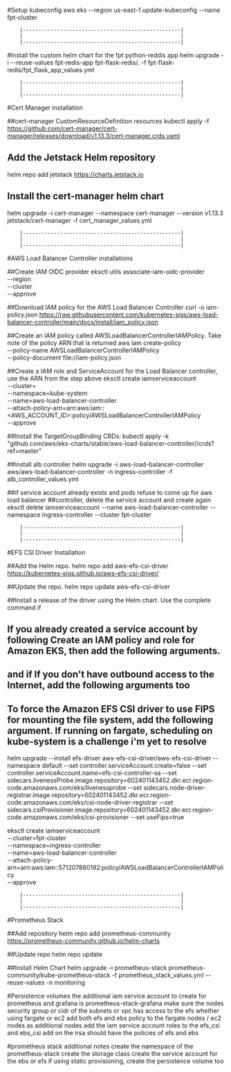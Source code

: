 #Setup kubeconfig
aws eks --region us-east-1 update-kubeconfig --name fpt-cluster

        |---------------------------------------------------|
        |                                                   |
        |---------------------------------------------------|

#Install the custom helm chart for the fpt python-reddis app
helm upgrade -i --reuse-values fpt-redis-app fpt-flask-redis/. -f fpt-flask-redis/fpt_flask_app_values.yml

        |---------------------------------------------------|
        |                                                   |
        |---------------------------------------------------|

#Cert Manager installation

##cert-manager CustomResourceDefinition resources
kubectl apply -f https://github.com/cert-manager/cert-manager/releases/download/v1.13.3/cert-manager.crds.yaml

## Add the Jetstack Helm repository
helm repo add jetstack https://charts.jetstack.io

## Install the cert-manager helm chart
helm upgrade -i  cert-manager --namespace cert-manager --version v1.13.3 jetstack/cert-manager -f cert_manager_values.yml

        |---------------------------------------------------|
        |                                                   |
        |---------------------------------------------------|


#AWS Load Balancer Controller installations

##Create IAM OIDC provider
eksctl utils associate-iam-oidc-provider \
    --region <aws-region> \
    --cluster <your-cluster-name> \
    --approve

##Download IAM policy for the AWS Load Balancer Controller
curl -o iam-policy.json https://raw.githubusercontent.com/kubernetes-sigs/aws-load-balancer-controller/main/docs/install/iam_policy.json

##Create an IAM policy called AWSLoadBalancerControllerIAMPolicy. Take note of the policy ARN that is returned
aws iam create-policy \
    --policy-name AWSLoadBalancerControllerIAMPolicy \
    --policy-document file://iam-policy.json

##Create a IAM role and ServiceAccount for the Load Balancer controller, use the ARN from the step above
eksctl create iamserviceaccount \
--cluster=<cluster-name> \
--namespace=kube-system \
--name=aws-load-balancer-controller \
--attach-policy-arn=arn:aws:iam::<AWS_ACCOUNT_ID>:policy/AWSLoadBalancerControllerIAMPolicy \
--approve

##Install the TargetGroupBinding CRDs:
kubectl apply -k "github.com/aws/eks-charts/stable/aws-load-balancer-controller//crds?ref=master"

##install alb controller
helm upgrade -i aws-load-balancer-controller aws/aws-load-balancer-controller -n ingress-controller -f alb_controller_values.yml

##if service account already exists and pods refuse to come up for aws load balancer ##controller, delete the service account and create again
eksctl delete iamserviceaccount --name aws-load-balancer-controller --namespace ingress-controller --cluster fpt-cluster


        |---------------------------------------------------|
        |                                                   |
        |---------------------------------------------------|

#EFS CSI Driver Installation

##Add the Helm repo.
helm repo add aws-efs-csi-driver https://kubernetes-sigs.github.io/aws-efs-csi-driver/

##Update the repo.
helm repo update aws-efs-csi-driver

##Install a release of the driver using the Helm chart. Use the complete command if
## If you already created a service account by following Create an IAM policy and role for Amazon EKS, then add the following arguments.
## and if If you don't have outbound access to the Internet, add the following arguments too
## To force the Amazon EFS CSI driver to use FIPS for mounting the file system, add the following argument. If running on fargate, scheduling on kube-system is a challenge i'm yet to resolve
helm upgrade --install efs-driver aws-efs-csi-driver/aws-efs-csi-driver --namespace default --set controller.serviceAccount.create=false --set controller.serviceAccount.name=efs-csi-controller-sa --set sidecars.livenessProbe.image.repository=602401143452.dkr.ecr.region-code.amazonaws.com/eks/livenessprobe --set sidecars.node-driver-registrar.image.repository=602401143452.dkr.ecr.region-code.amazonaws.com/eks/csi-node-driver-registrar --set sidecars.csiProvisioner.image.repository=602401143452.dkr.ecr.region-code.amazonaws.com/eks/csi-provisioner --set useFips=true


eksctl create iamserviceaccount \
--cluster=fpt-cluster \
--namespace=ingress-controller \
--name=aws-load-balancer-controller \
--attach-policy-arn=arn:aws:iam::571207880192:policy/AWSLoadBalancerControllerIAMPolicy \
--approve




        |---------------------------------------------------|
        |                                                   |
        |---------------------------------------------------|

#Prometheus Stack

##Add repository
helm repo add prometheus-community https://prometheus-community.github.io/helm-charts

##Update repo
helm repo update

##Install Helm Chart
helm upgrade -i prometheus-stack prometheus-community/kube-prometheus-stack -f prometheus_stack_values.yml --reuse-values -n monitoring

#Persistence volumes
the additional iam service account to create for prometheus and grafana is prometheus-stack-grafana
make sure the nodes security group or cidr of the subnets or vpc has access to the efs whether using fargate or ec2
add both efs and ebs policy to the fargate nodes / ec2 nodes as additional nodes
add the iam service account roles to the efs_csi and ebs_csi add on
the irsa should have the policies  of efs and ebs

#prometheus stack additional notes
create the namespace of the prometheus-stack
create the storage class
create the service account for the ebs or efs
if using static provisioning, create the persistence volume too